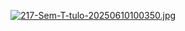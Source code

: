 [![217-Sem-T-tulo-20250610100350.jpg](https://i.postimg.cc/QNv0xNGS/217-Sem-T-tulo-20250610100350.jpg)](https://postimg.cc/Z0FrwSqy)

